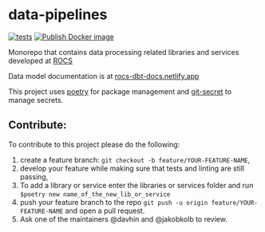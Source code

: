 # data-pipelines

[![tests](https://github.com/rocs-org/data-pipelines/actions/workflows/airflow_jobs.yml/badge.svg)](https://github.com/rocs-org/data-pipelines/actions/workflows/airflow_jobs.yml) [![Publish Docker image](https://github.com/rocs-org/data-pipelines/actions/workflows/publish_docker.yml/badge.svg?branch=main)](https://github.com/rocs-org/data-pipelines/actions/workflows/publish_docker.yml) 

Monorepo that contains data processing related libraries and services developed at [ROCS](https://rocs.hu-berlin.de/)

Data model documentation is at [rocs-dbt-docs.netlify.app](https://rocs-dbt-docs.netlify.app)

This project uses [poetry](https://python-poetry.org/) for package management and [git-secret](https://git-secret.io/) to manage secrets.

## Contribute:

To contribute to this project please do the following:
1. create a feature branch: `git checkout -b feature/YOUR-FEATURE-NAME`,
3. develop your feature while making sure that tests and linting are still passing,
3. To add a library or service enter the libraries or services folder and run `$poetry new name_of_the_new_lib_or_service`
4. push your feature branch to the repo `git push -u origin feature/YOUR-FEATURE-NAME` and open a pull request.
5. Ask one of the maintainers @davhin and @jakobkolb to review.
